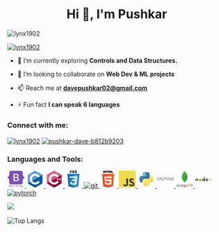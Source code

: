 <h1 align="center">Hi 👋, I'm Pushkar</h1>
<!-- <h3 align="center">Web Dev & Open Source Enthusiast</h3> -->

<p align="left"> <img src="https://komarev.com/ghpvc/?username=lynx1902&label=Profile%20views&color=0e75b6&style=flat" alt="lynx1902" /> </p>

<p align="left"> <a href="https://twitter.com/lynx1902" target="blank"><img src="https://img.shields.io/twitter/follow/lynx1902?logo=twitter&style=for-the-badge" alt="lynx1902" /></a> </p>

- 🌱 I’m currently exploring **Controls and Data Structures.**

- 👯 I’m looking to collaborate on **Web Dev & ML projects**

- 📫 Reach me at **davepushkar02@gmail.com**

- ⚡ Fun fact **I can speak 6 languages**

<h3 align="left">Connect with me:</h3>
<p align="left">
<a href="https://twitter.com/lynx1902" target="blank"><img align="center" src="https://raw.githubusercontent.com/rahuldkjain/github-profile-readme-generator/master/src/images/icons/Social/twitter.svg" alt="lynx1902" height="30" width="40" /></a>
<a href="https://linkedin.com/in/pushkar-dave-b812b9203" target="blank"><img align="center" src="https://raw.githubusercontent.com/rahuldkjain/github-profile-readme-generator/master/src/images/icons/Social/linked-in-alt.svg" alt="pushkar-dave-b812b9203" height="30" width="40" /></a>  
</p>

<h3 align="left">Languages and Tools:</h3>
<p align="left"> <a href="https://getbootstrap.com" target="_blank"> <img src="https://raw.githubusercontent.com/devicons/devicon/master/icons/bootstrap/bootstrap-plain-wordmark.svg" alt="bootstrap" width="40" height="40"/> </a> <a href="https://www.cprogramming.com/" target="_blank"> <img src="https://raw.githubusercontent.com/devicons/devicon/master/icons/c/c-original.svg" alt="c" width="40" height="40"/> </a> <a href="https://www.w3schools.com/cpp/" target="_blank"> <img src="https://raw.githubusercontent.com/devicons/devicon/master/icons/cplusplus/cplusplus-original.svg" alt="cplusplus" width="40" height="40"/> </a> <a href="https://www.w3schools.com/css/" target="_blank"> <img src="https://raw.githubusercontent.com/devicons/devicon/master/icons/css3/css3-original-wordmark.svg" alt="css3" width="40" height="40"/> </a> <a href="https://git-scm.com/" target="_blank"> <img src="https://www.vectorlogo.zone/logos/git-scm/git-scm-icon.svg" alt="git" width="40" height="40"/> </a> <a href="https://www.w3.org/html/" target="_blank"> <img src="https://raw.githubusercontent.com/devicons/devicon/master/icons/html5/html5-original-wordmark.svg" alt="html5" width="40" height="40"/> </a> <a href="https://developer.mozilla.org/en-US/docs/Web/JavaScript" target="_blank"> <img src="https://raw.githubusercontent.com/devicons/devicon/master/icons/javascript/javascript-original.svg" alt="javascript" width="40" height="40"/> </a> <a href="https://www.python.org" target="_blank"> <img src="https://raw.githubusercontent.com/devicons/devicon/master/icons/python/python-original.svg" alt="python" width="40" height="40"/>  <a href="https://expressjs.com" target="_blank"> <img src="https://raw.githubusercontent.com/devicons/devicon/master/icons/express/express-original-wordmark.svg" alt="express" width="40" height="40"/> </a>
  <a href="https://www.mongodb.com/" target="_blank"> <img src="https://raw.githubusercontent.com/devicons/devicon/master/icons/mongodb/mongodb-original-wordmark.svg" alt="mongodb" width="40" height="40"/> </a><a href="https://nodejs.org" target="_blank"> <img src="https://raw.githubusercontent.com/devicons/devicon/master/icons/nodejs/nodejs-original-wordmark.svg" alt="nodejs" width="40" height="40"/> </a> <a href="https://pytorch.org/" target="_blank"> <img src="https://www.vectorlogo.zone/logos/pytorch/pytorch-icon.svg" alt="pytorch" width="40" height="40"/> </a></a> </p>


  <img align="centre" src="https://github-readme-stats.vercel.app/api?username=lynx1902&count_private=true&include_all_commits=true&show_icons=true&title_color=007bff&text_color=e7e7e7&icon_color=007bff&bg_color=171c28" />
<a />

![Top Langs](https://github-readme-stats.vercel.app/api/top-langs/?username=lynx1902&layout=compact&title_color=007bff&text_color=e7e7e7&icon_color=007bff&bg_color=171c28)




